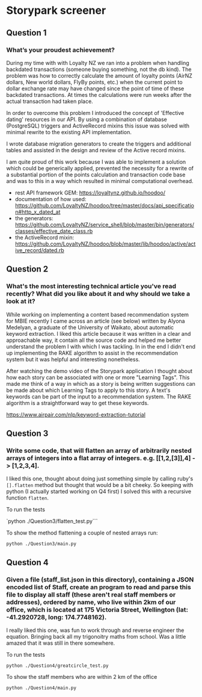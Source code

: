 # Storypark screener

## Question 1
### What’s your proudest achievement?

During my time with with Loyalty NZ we ran into a problem when handling backdated transactions (someone buying something, not the db kind).  The problem was how to correctly calculate the amount of loyalty points (AirNZ dollars, New world dollars, FlyBy points, etc.) when the current point to dollar exchange rate may have changed since the point of time of these backdated transactions. At times the calculations were run weeks after the actual transaction had taken place.

In order to overcome this problem I introduced the concept of 'Effective dating' resources in our API. By using a combination of database (PostgreSQL) triggers and ActiveRecord mixins this issue was solved with minimal rewrite to the existing API implementation.

I wrote database migration generators to create the triggers and additional tables and assisted in the design and review of the Active record mixins.

I am quite proud of this work because I was able to implement a solution which could be generically applied, prevented the necessity for a rewrite of a substantial portion of the points calculation and transaction code base and was to this in a way which resulted in minimal computational overhead.

* rest API framework GEM: https://loyaltynz.github.io/hoodoo/
* documentation of how used: https://github.com/LoyaltyNZ/hoodoo/tree/master/docs/api_specification#http_x_dated_at
* the generators: https://github.com/LoyaltyNZ/service_shell/blob/master/bin/generators/classes/effective_date_class.rb
* the ActiveRecord mixin: https://github.com/LoyaltyNZ/hoodoo/blob/master/lib/hoodoo/active/active_record/dated.rb


## Question 2
### What's the most interesting technical article you've read recently? What did you like about it and why should we take a look at it?

While working on implementing a content based recommendation system for MBIE recently I came across an article (see below) written by Alyona Medelyan, a graduate of the University of Waikato, about automatic keyword extraction.  I liked this article because it was written in a clear and approachable way, it contain all the source code and helped me better understand the problem I with which I was tackling.  In in the end I didn't end up implementing the RAKE algorithm to assist in the recommendation system but it was helpful and interesting nonetheless.

After watching the demo video of the Storypark application I thought about how each story can be associated with one or more "Learning Tags". This made me think of a way in which as a story is being written suggestions can be made about which Learning Tags to apply to this story.  A text's keywords can be part of the input to a recommendation system.  The RAKE algorithm is a straightforward way to get these keywords.

https://www.airpair.com/nlp/keyword-extraction-tutorial


## Question 3
### Write some code, that will flatten an array of arbitrarily nested arrays of integers into a flat array of integers. e.g. [[1,2,[3]],4] -> [1,2,3,4].

I liked this one, thought about doing just something simple by calling ruby's `[].flatten` method but thought that would be a bit cheeky.  So keeping with python (I actually started working on Q4 first) I solved this with a recursive function `flatten`.

To run the tests

`python ./Question3/flatten_test.py```

To show the method flattening a couple of nested arrays run:

`python ./Question3/main.py`

## Question 4
### Given a file (staff_list.json in this directory), containing a JSON encoded list of Staff, create an program to read and parse this file to display all staff (these aren't real staff members or addresses), ordered by name, who live within 2km of our office, which is located at 175 Victoria Street, Wellington (lat: -41.2920728, long: 174.7748162).

I really liked this one, was fun to work through and reverse engineer the equation. Bringing back all my trigonoitry maths from school.  Was a little amazed that it was still in there somewhere.

To run the tests

`python ./Question4/greatcircle_test.py`

To show the staff members who are within 2 km of the office

`python ./Question4/main.py`
